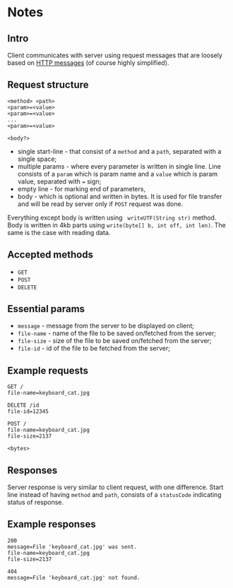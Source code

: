 # Notes

## Intro

Client communicates with server using request messages that are loosely based on [HTTP messages](https://developer.mozilla.org/en-US/docs/Web/HTTP/Messages) (of course highly simplified).

## Request structure

```
<method> <path>
<param>=<value>
<param>=<value>
...
<param>=<value>

<body?>
```

- single start-line - that consist of a `method` and a `path`, separated with a single space;
- multiple params - where every parameter is written in single line. Line consists of a `param` which is param name and a `value` which is param value, separated with `=` sign;
- empty line - for marking end of parameters,
- body - which is optional and written in bytes. It is used for file transfer and will be read by server only if `POST` request was done.

Everything except body is written using ` writeUTF(String str)` method. Body is written in 4kb parts using `write(byte[] b, int off, int len)`. The same is the case with reading data.

## Accepted methods

- `GET`
- `POST`
- `DELETE`

## Essential params

- `message` - message from the server to be displayed on client;
- `file-name` - name of the file to be saved on/fetched from the server;
- `file-size` - size of the file to be saved on/fetched from the server;
- `file-id` - id of the file to be fetched from the server;

## Example requests

```
GET /
file-name=keyboard_cat.jpg

```

```
DELETE /id
file-id=12345

```

```
POST /
file-name=keyboard_cat.jpg
file-size=2137

<bytes>
```

## Responses

Server response is very similar to client request, with one difference. Start line instead of having `method` and `path`, consists of a `statusCode` indicating status of response.

## Example responses

```
200
message=File 'keyboard_cat.jpg' was sent.
file-name=keyboard_cat.jpg
file-size=2137

```

```
404
message=File 'keyboard_cat.jpg' not found.

```
